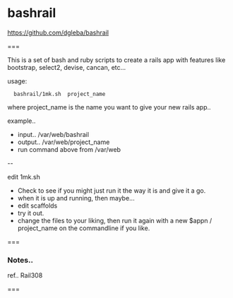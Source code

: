 # bashrail

https://github.com/dgleba/bashrail

===

This is a set of bash and ruby scripts to create a rails app with features like bootstrap, select2, devise, cancan, etc...


 usage:

      bashrail/1mk.sh  project_name

 where project_name is the name you want to give your new rails app..

 example.. 
 - input..  /var/web/bashrail
 - output.. /var/web/project_name
 - run command above from /var/web

--
 
 
 edit 1mk.sh
  - Check to see if you might just run it the way it is and give it a go.
  - when it is up and running, then maybe... 
  - edit scaffolds
  - try it out.
  - change the files to your liking, then run it again with a new $appn / project_name on the commandline if you like.
  

===

### Notes..




ref..
    Rail308

===


